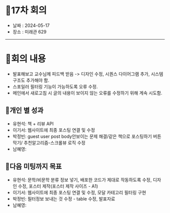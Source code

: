 # 📍17차 회의
  + 날짜 : 2024-05-17
  + 장소 : 미래관 629

---

# 📍회의 내용
+ 발표해보고 교수님께 피드백 받음 -> 디자인 수정, 시퀀스 다이어그램 추가, 시스템 구조도 추가해야 함.
+ 스포일러 필터링 기능이 가능하도록 오류 수정.
+ 메인에서 새로고침 시 글의 내용이 보이지 않는 오류를 수정하기 위해 계속 시도함.

## 📍개인 별 성과 
+ 유현석: 책 + 리뷰 API
+ 이기서: 웹사이트에 최종 포스팅 연결 및 수정
+ 박정빈: guest user post body안보이는 문제 해결/같은 책으로 포스팅하기 버튼 막기/ 추천알고리즘-스크롤뷰 로직 수정
+ 남혜영: 

## 📍다음 미팅까지 목표
+ 유현석: 문학/비문학 분류 정보 넣기, 배포한 코드가 제대로 작동하도록 수정, 디자인 수정, 포스터 제작(포스터 제작 사이즈 - A1)
+ 이기서: 웹사이트에 최종 포스팅 연결 및 수정, 모달 카테고리 필터링 구현
+ 박정빈: 필터정보 보내는 것 수정 - table 수정, 발표자료
+ 남혜영: 
